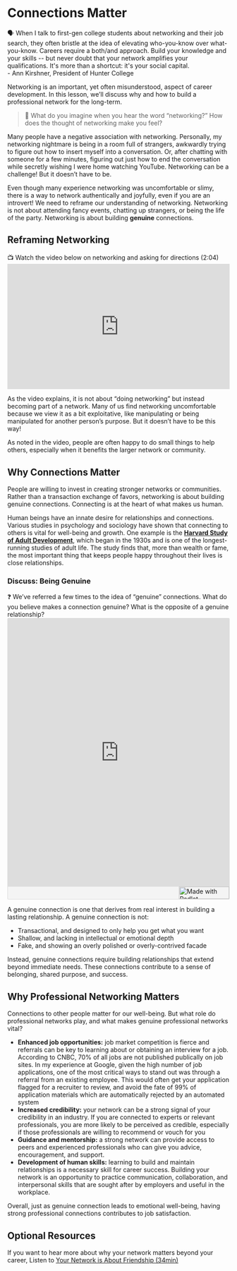 # Connections Matter

<aside>
  🗣 When I talk to first-gen college students about networking and their job search, they often bristle at the idea of elevating who-you-know over what-you-know. Careers require a both/and approach. Build your knowledge and your skills -- but never doubt that your network amplifies your qualifications. It's more than a shortcut: it's your social capital.
  <br />- Ann Kirshner, President of Hunter College
</aside>

Networking is an important, yet often misunderstood, aspect of career development. In this lesson, we’ll discuss why and how to build a professional network for the long-term. 

> 🤔 What do you imagine when you hear the word “networking?” How does the thought of networking make you feel?

Many people have a negative association with networking. Personally, my networking nightmare is being in a room full of strangers, awkwardly trying to figure out how to insert myself into a conversation. Or, after chatting with someone for a few minutes, figuring out just how to end the conversation while secretly wishing I were home watching YouTube. Networking can be a challenge! But it doesn’t have to be. 

Even though many experience networking was uncomfortable or slimy, there is a way to network authentically and joyfully, even if you are an introvert! We need to reframe our understanding of networking.  Networking is not about attending fancy events, chatting up strangers, or being the life of the party.  Networking is about building **genuine** connections. 

## Reframing Networking

<aside>
📺 Watch the video below on networking and asking for directions (2:04)
</aside>

 <div style="position: relative; padding-bottom: 56.25%; height: 0;">
   <iframe width="560" height="315" src="https://www.youtube.com/embed/j8cfh6WdHn0?si=-cKXEDlT9M7vxrvq" title="YouTube video player" frameborder="0" allow="accelerometer; autoplay; clipboard-write; encrypted-media; gyroscope; picture-in-picture; web-share" allowfullscreen style="position: absolute; top: 0; left: 0; width: 100%; height: 100%;"></iframe>
 </div>

As the video explains, it is not about “doing networking” but instead becoming part of a network. Many of us find networking uncomfortable because we view it as a bit exploitative, like manipulating or being manipulated for another person’s purpose. But it doesn’t have to be this way!

As noted in the video, people are often happy to do small things to help others, especially when it benefits the larger network or community. 

## Why Connections Matter

People are willing to invest in creating stronger networks or communities. Rather than a transaction exchange of favors, networking is about building genuine connections. Connecting is at the heart of what makes us human. 

Human beings have an innate desire for relationships and connections. Various studies in psychology and sociology have shown that connecting to others is vital for well-being and growth. One example is the [**Harvard Study of Adult Development**](https://news.harvard.edu/gazette/story/2017/04/over-nearly-80-years-harvard-study-has-been-showing-how-to-live-a-healthy-and-happy-life/), which began in the 1930s and is one of the longest-running studies of adult life. The study finds that, more than wealth or fame, the most important thing that keeps people happy throughout their lives is close relationships. 

### Discuss: Being Genuine

<aside>
❓ We’ve referred a few times to the idea of “genuine” connections. What do you believe makes a connection genuine? What is the opposite of a genuine relationship?

</aside>

<div class="padlet-embed" style="border:1px solid rgba(0,0,0,0.1);border-radius:2px;box-sizing:border-box;overflow:hidden;position:relative;width:100%;background:#F4F4F4"><p style="padding:0;margin:0"><iframe src="https://padlet.com/embed/pbb7f35umh2lbid1" frameborder="0" allow="camera;microphone;geolocation" style="width:100%;height:608px;display:block;padding:0;margin:0"></iframe></p><div style="display:flex;align-items:center;justify-content:end;margin:0;height:28px"><a href="https://padlet.com?ref=embed" style="display:block;flex-grow:0;margin:0;border:none;padding:0;text-decoration:none" target="_blank"><div style="display:flex;align-items:center;"><img src="https://padlet.net/embeds/made_with_padlet_2022.png" width="114" height="28" style="padding:0;margin:0;background:0 0;border:none;box-shadow:none" alt="Made with Padlet"></div></a></div></div>

A genuine connection is one that derives from real interest in building a lasting relationship. A genuine connection is not:

- Transactional, and designed to only help you get what you want
- Shallow, and lacking in intellectual or emotional depth
- Fake, and showing an overly polished or overly-contrived facade

Instead, genuine connections require building relationships that extend beyond immediate needs. These connections contribute to a sense of belonging, shared purpose, and success.

## Why Professional Networking Matters

Connections to other people matter for our well-being. But what role do professional networks play, and what makes genuine professional networks vital? 

- **Enhanced job opportunities:** job market competition is fierce and referrals can be key to learning about or obtaining an interview for a job.  According to CNBC, 70% of all jobs are not published publically on job sites. In my experience at Google, given the high number of job applications, one of the most critical ways to stand out was through a referral from an existing employee. This would often get your application flagged for a recruiter to review, and avoid the fate of 99% of application materials which are automatically rejected by an automated system
- **Increased credibility:** your network can be a strong signal of your credibility in an industry. If you are connected to experts or relevant professionals, you are more likely to be perceived as credible, especially if those professionals are willing to recommend or vouch for you
- **Guidance and mentorship:** a strong network can provide access to peers and  experienced professionals who can give you advice, encouragement, and support.
- **Development of human skills:** learning to build and maintain relationships is a necessary skill for career success. Building your network is an opportunity to practice communication, collaboration, and interpersonal skills that are sought after by employers and useful in the workplace.

Overall, just as genuine connection leads to emotional well-being, having strong professional connections contributes to job satisfaction.

## Optional Resources
If you want to hear more about why your network matters beyond your career, Listen to [Your Network is About Friendship (34min)](https://podcasts.apple.com/us/podcast/your-network-is-about-friendship/id1611250417?i=1000578809616)
